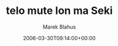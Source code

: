 ---
title: 'telo mute lon ma Seki'
posts: 1
hash: 't500'
author: 'Marek Blahus'
date: 2006-03-30T09:14:00+00:00
sources:
  - http://forums.tokipona.org/viewtopic.php%3Ft=500.html
---